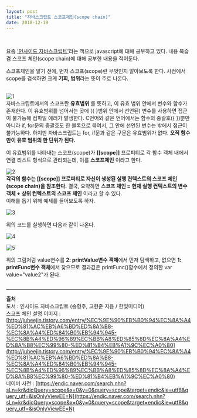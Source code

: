 ```yaml
---
layout: post
title: "자바스크립트 스코프체인(scope chain)"
date: 2018-12-19
---  
```

<br/>

요즘 ['인사이드 자바스크립트'](http://www.hanbit.co.kr/store/books/look.php?p_code=B6479856408)라는 책으로 javascript에 대해 공부하고 있다. 
내용 복습 겸 스코프 체인(scope chain)에 대해 공부한 내용을 적어둔다. 
<br/>

스코프체인을 알기 전에, 먼저 스코프(scope)란 무엇인지 알아보도록 한다. 
사전에서 scope를 검색하면 크게 **기회, 범위**라는 뜻이 주로 나온다.
<br/><br/>

![1](https://user-images.githubusercontent.com/29648470/50193978-40d46480-037c-11e9-90ff-9af728492ab6.PNG)
<br/>
자바스크립트에서의 스코프란 **유효범위** 를 뜻하고, 이 유효 범위 안에서 변수와 함수가 존재한다. 이 유효범위를 넘어서는 곳에 ({ }범위 안에서 선언된) 변수를 
사용하면 접근이 불가능해 컴파일 에러가 발생한다. C언어와 같은 언어에서는 함수의 중괄호({ })뿐만 아니라 if, for문의 중괄호도 한 블록으로 묶여서, 그 안에
선언된 변수는 밖에서 접근이 불가능하다. 하지만 자바스크립트는 for, if문과 같은 구문은 유효범위가 없다. **오직 함수만이 유효 범위의 한 단위가 된다.**
<br/>

이 유효범위를 나타내는 스코프(scope)가 **[[scope]]** 프로퍼티로 각 함수 객체 내에서 연결 리스트 형식으로 관리되는데, 이를 **스코프체인** 이라고 한다. 
<br/>

![2](https://user-images.githubusercontent.com/29648470/50195061-ea1d5980-0380-11e9-8b60-821e7a3fda28.png)
<br/>
**각각의 함수는 [[scope]] 프로퍼티로 자신이 생성된 실행 컨텍스트의 스코프 체인(scope chain)을 참조한다.**
결국, 요약하면 **스코프 체인 = 현재 실행 컨텍스트의 변수 객체 + 상위 컨텍스트의 스코프 체인** 이라고 할 수 있다.
<br/>
이해를 돕기 위해 예제를 들어보도록 하자. 
<br/>

![3](https://user-images.githubusercontent.com/29648470/50195401-3d43dc00-0382-11e9-80c8-5a700bf9fbd5.PNG)
<br/>

위의 코드를 실행하면 다음과 같이 나온다. 
<br/>

![4](https://user-images.githubusercontent.com/29648470/50195443-65333f80-0382-11e9-88ec-c7844c085942.PNG)
<br/>

![5](https://user-images.githubusercontent.com/29648470/50195520-c8bd6d00-0382-11e9-9284-555dd9d5316d.PNG)
<br/>

위의 그림처럼 value변수를 **2: printValue변수 객체**에서 먼저 탐색하고, 없으면 **1: printFunc변수 객체**에서 찾으므로 결과값은 printFunc()함수에서 
정의한 var value="value2"가 된다.
<br/><br/>
<hr/>

**출처** 
<br/>
도서 : 인사이드 자바스크립트 (송형주, 고현준 지음 / 한빛미디어)
<br/>
스코프 체인 설명 이미지 : [http://juheejin.tistory.com/entry/%EC%9E%90%EB%B0%94%EC%8A%A4%ED%81%AC%EB%A6%BD%ED%8A%B8-%EC%8A%A4%ED%84%B0%EB%94%945-%EC%8B%A4%ED%96%89%EC%BB%A8%ED%85%8D%EC%8A%A4%ED%8A%B8%EC%99%80-%ED%81%B4%EB%A1%9C%EC%A0%80](http://juheejin.tistory.com/entry/%EC%9E%90%EB%B0%94%EC%8A%A4%ED%81%AC%EB%A6%BD%ED%8A%B8-%EC%8A%A4%ED%84%B0%EB%94%945-%EC%8B%A4%ED%96%89%EC%BB%A8%ED%85%8D%EC%8A%A4%ED%8A%B8%EC%99%80-%ED%81%B4%EB%A1%9C%EC%A0%80)
<br/>
네이버 사전 : [https://endic.naver.com/search.nhn?sLn=kr&dicQuery=scope&x=0&y=0&query=scope&target=endic&ie=utf8&query_utf=&isOnlyViewEE=N](https://endic.naver.com/search.nhn?sLn=kr&dicQuery=scope&x=0&y=0&query=scope&target=endic&ie=utf8&query_utf=&isOnlyViewEE=N)
<br/>






